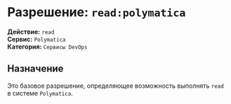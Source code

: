 # Разрешение: `read:polymatica`

**Действие:** `read`  
**Сервис:** `Polymatica`  
**Категория:** `Сервисы DevOps`

## Назначение
Это базовое разрешение, определяющее возможность выполнять `read` в системе `Polymatica`.
